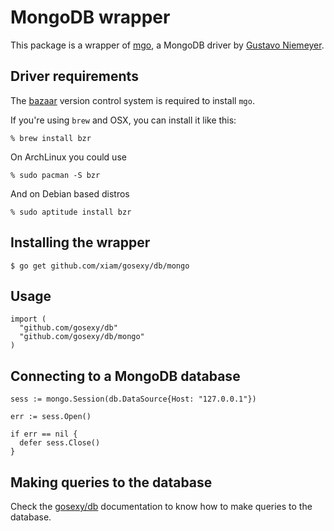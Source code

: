 # MongoDB wrapper

This package is a wrapper of [mgo](http://labix.org/mgo), a MongoDB driver by [Gustavo Niemeyer](http://labyx.org).

## Driver requirements

The [bazaar](http://bazaar.canonical.com/en/) version control system is required
to install ``mgo``.

If you're using ``brew`` and OSX, you can install it like this:

    % brew install bzr

On ArchLinux you could use

    % sudo pacman -S bzr

And on Debian based distros

    % sudo aptitude install bzr

## Installing the wrapper

    $ go get github.com/xiam/gosexy/db/mongo

## Usage

    import (
      "github.com/gosexy/db"
      "github.com/gosexy/db/mongo"
    )

## Connecting to a MongoDB database

    sess := mongo.Session(db.DataSource{Host: "127.0.0.1"})

    err := sess.Open()

    if err == nil {
      defer sess.Close()
    }

## Making queries to the database

Check the [gosexy/db](/db) documentation to know how to make queries to the database.

